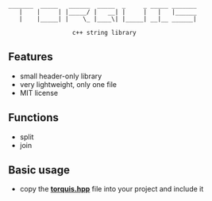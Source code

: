[torquis.hpp]: https://github.com/devfix/torquis/blob/main/torquis.hpp

```
_______  _____   ______  _____  _     _ _____ _______
   |    |     | |_____/ |   __| |     |   |   |______
   |    |_____| |    \_ |____\| |_____| __|__ ______|

                  c++ string library
```

## Features
* small header-only library
* very lightweight, only one file
* MIT license

## Functions
* split
* join

## Basic usage
* copy the <b>[torquis.hpp][torquis.hpp]</b> file into your project and include it
